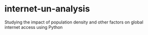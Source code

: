 # internet-un-analysis
 Studying the impact of population density and other factors on global internet access using Python
